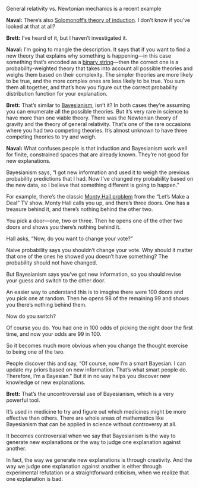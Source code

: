 


General relativity vs. Newtonian mechanics is a recent example

**Naval:** There’s also [Solomonoff’s theory of induction](https://en.wikipedia.org/wiki/Solomonoff%27s_theory_of_inductive_inference). I don’t know if you’ve looked at that at all?

**Brett:** I’ve heard of it, but I haven’t investigated it.

**Naval:** I’m going to mangle the description. It says that if you want to find a new theory that explains why something is happening—in this case something that’s encoded as a [binary string](https://en.wikipedia.org/wiki/Binary_code)—then the correct one is a probability-weighted theory that takes into account all possible theories and weighs them based on their complexity. The simpler theories are more likely to be true, and the more complex ones are less likely to be true. You sum them all together, and that’s how you figure out the correct probability distribution function for your explanation.

**Brett:** That’s similar to [Bayesianism](https://en.wikipedia.org/wiki/Bayesian_inference), isn’t it? In both cases they’re assuming you can enumerate all the possible theories. But it’s very rare in science to have more than one viable theory. There was the Newtonian theory of gravity and the theory of general relativity. That’s one of the rare occasions where you had two competing theories. It’s almost unknown to have three competing theories to try and weigh.

**Naval:** What confuses people is that induction and Bayesianism work well for finite, constrained spaces that are already known. They’re not good for new explanations.

Bayesianism says, “I got new information and used it to weigh the previous probability predictions that I had. Now I’ve changed my probability based on the new data, so I believe that something different is going to happen.”

For example, there’s the classic [Monty Hall problem](https://en.wikipedia.org/wiki/Monty_Hall_problem) from the “Let’s Make a Deal” TV show. Monty Hall calls you up, and there’s three doors. One has a treasure behind it, and there’s nothing behind the other two.

You pick a door—one, two or three. Then he opens one of the other two doors and shows you there’s nothing behind it.

Hall asks, “Now, do you want to change your vote?”

Naive probability says you shouldn’t change your vote. Why should it matter that one of the ones he showed you doesn’t have something? The probability should not have changed.

But Bayesianism says you’ve got new information, so you should revise your guess and switch to the other door. 

An easier way to understand this is to imagine there were 100 doors and you pick one at random. Then he opens 98 of the remaining 99 and shows you there’s nothing behind them.

Now do you switch?

Of course you do. You had one in 100 odds of picking the right door the first time, and now your odds are 99 in 100.

So it becomes much more obvious when you change the thought exercise to being one of the two.

People discover this and say, “Of course, now I’m a smart Bayesian. I can update my priors based on new information. That’s what smart people do. Therefore, I’m a Bayesian.” But it in no way helps you discover new knowledge or new explanations.

**Brett:** That’s the uncontroversial use of Bayesianism, which is a very powerful tool.

It’s used in medicine to try and figure out which medicines might be more effective than others. There are whole areas of mathematics like Bayesianism that can be applied in science without controversy at all.

It becomes controversial when we say that Bayesianism is the way to generate new explanations or the way to judge one explanation against another.

In fact, the way we generate new explanations is through creativity. And the way we judge one explanation against another is either through experimental refutation or a straightforward criticism, when we realize that one explanation is bad.
